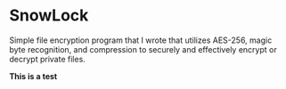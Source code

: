 # SnowLock
Simple file encryption program that I wrote that utilizes AES-256, magic byte recognition, and compression to securely and effectively encrypt or decrypt private files.

<b>This is a test<b>
